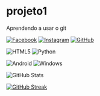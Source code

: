 # projeto1
Aprendendo a usar o git 

[![Facebook](https://img.shields.io/badge/Facebook-1877F2?style=for-the-badge&logo=facebook&logoColor=white)](https://www.facebook.com/bravofigaro/) [![Instagram](https://img.shields.io/badge/-Instagram-%23E4405F?style=for-the-badge&logo=instagram&logoColor=white)](https://www.instagram.com/figaro_bravo/) [![GitHub](https://img.shields.io/badge/GitHub-100000?style=for-the-badge&logo=github&logoColor=white)](https://github.com/Surffugitive)

![HTML5](https://img.shields.io/badge/HTML5-E34F26?style=for-the-badge&logo=html5&logoColor=white) ![Python](https://img.shields.io/badge/python-3670A0?style=for-the-badge&logo=python&logoColor=ffdd54)

![Android](https://img.shields.io/badge/Android-3DDC84?style=for-the-badge&logo=android&logoColor=white) ![Windows](https://img.shields.io/badge/Windows-000?style=for-the-badge&logo=windows&logoColor=2CA5E0)

![GitHub Stats](https://github-readme-stats.vercel.app/api?username=Surffugitive&theme=transparent&bg_color=000&border_color=30A3DC&show_icons=true&icon_color=30A3DC&title_color=E94D5F&text_color=FFF)

[![GitHub Streak](https://streak-stats.demolab.com/?user=Surffugitive&theme=bear&background=000&border=30A3DC&dates=FFF)](https://git.io/streak-stats)

